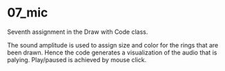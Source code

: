 # 07_mic
Seventh assignment in the Draw with Code class.

The sound amplitude is used to assign size and color for the rings that are been drawn. Hence the code generates a visualization of the audio that is palying. Play/paused is achieved by mouse click.
